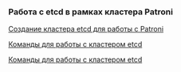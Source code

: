 ### Работа с etcd в рамках кластера Patroni 

[Создание кластера etcd для работы с Patroni](https://github.com/Aleksey-10081967/Postgresql-study/tree/main/work_etcd/create_cl_etcd)

[Команды для работы с кластером etcd](https://github.com/Aleksey-10081967/Postgresql-study/tree/main/work_etcd/query)

[Команды для работы с кластером etcd](https://github.com/Aleksey-10081967/Postgresql-study/tree/main/work_etcd/infa_etcd)
